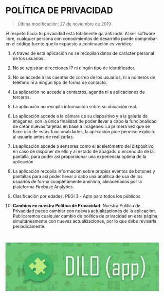 
POLÍTICA DE PRIVACIDAD
=======================

> Última modificación: 27 de noviembre de 2019


El respeto hacia tu privacidad está totalmente garantizado. Al ser software libre, cualquier persona
con conocimientos de desarrollo puede comprobar en el código fuente que lo expuesto a continuación es verídico:

1. A través de esta aplicación no se recopilan datos de carácter personal de los usuarios.

2. No se registran direcciones IP ni ningún tipo de identificador.

3. No se accede a las cuentas de correo de los usuarios, ni a números de teléfono ni a ningún tipo de forma de contacto.

4. La aplicación no accede a contactos, agenda ni a aplicaciones de terceros.

5. La aplicación no recopila información sobre su ubicación real.

6. La aplicación accede a la cámara de su dispositivo y a la galería de imágenes, con la única finalidad de poder llevar a cabo la funcionalidad de crear nuevas tarjetas en base a imágenes.
    La primera vez que se hace uso de estas funcionalidades, la aplicación pide permiso explícito al usuario antes de realizarlas.

7. La aplicación accede a sensores como el acelerómetro del dispositivo en caso de disponer de ello y al estado de apagado o encendido de la pantalla, para poder así proporcionar una experiencia óptima de la aplicación.

8. La aplicación recopila información sobre propios eventos de botones y pantallas para así poder llevar a cabo una analítica de uso de los usuarios de forma completamente anónima, almacenados por la plataforma Firebase Analytics.

9. Clasificación por edades: PEGI 3 - Apto para todos los públicos.

10. **Cambios en nuestra Política de Privacidad**:
    Nuestra Política de Privacidad puede cambiar con nuevas actualizaciones de la aplicación.
    Publicaremos cualquier cambio de política de privacidad en esta página, simultáneamente con nuevas actualizaciones, por lo que debe revisarla periódicamente.

<br/>

![DimeApp](dilo_banner.jpg?raw=true "DiloApp")<br/>
